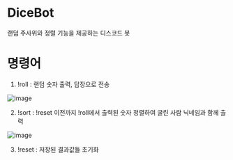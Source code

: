 # DiceBot
랜덤 주사위와 정렬 기능을 제공하는 디스코드 봇

# 명령어
1. !roll : 랜덤 숫자 출력, 답장으로 전송

![image](https://github.com/user-attachments/assets/4afcda3d-8215-4b1e-bae3-d6cc883be1f8)

2. !sort : !reset 이전까지 !roll에서 출력된 숫자 정렬하여 굴린 사람 닉네임과 함께 출력

![image](https://github.com/user-attachments/assets/ddd9be27-8e70-47c5-b2a1-43af646424f5)

3. !reset : 저장된 결과값들 초기화
